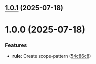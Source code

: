 ## [1.0.1](https://github.com/rizqyfahmi/commitlint-plugin-prevenger/compare/v1.0.0...v1.0.1) (2025-07-18)

# 1.0.0 (2025-07-18)


### Features

* **rule:** Create scope-pattern ([54c86c8](https://github.com/rizqyfahmi/commitlint-plugin-prevenger/commit/54c86c88aa10ad791b91c03a1356a8becbabdd91))
